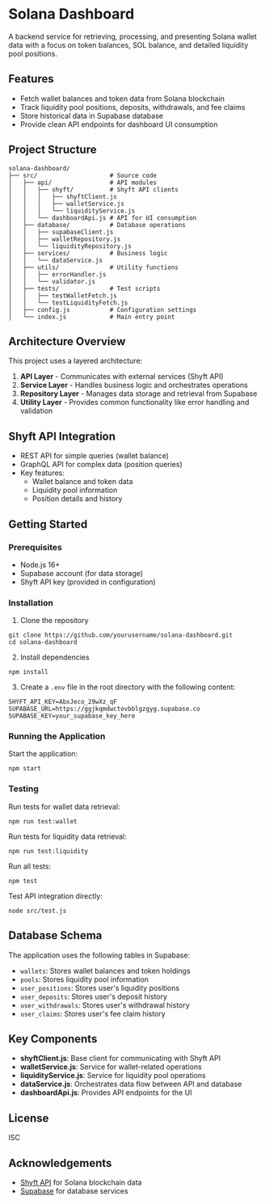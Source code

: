 # Solana Dashboard

A backend service for retrieving, processing, and presenting Solana wallet data with a focus on token balances, SOL balance, and detailed liquidity pool positions.

## Features

- Fetch wallet balances and token data from Solana blockchain
- Track liquidity pool positions, deposits, withdrawals, and fee claims
- Store historical data in Supabase database
- Provide clean API endpoints for dashboard UI consumption

## Project Structure

```
solana-dashboard/
├── src/                    # Source code
│   ├── api/                # API modules
│   │   ├── shyft/          # Shyft API clients
│   │   │   ├── shyftClient.js
│   │   │   ├── walletService.js
│   │   │   └── liquidityService.js
│   │   └── dashboardApi.js # API for UI consumption
│   ├── database/           # Database operations
│   │   ├── supabaseClient.js
│   │   ├── walletRepository.js
│   │   └── liquidityRepository.js
│   ├── services/           # Business logic
│   │   └── dataService.js
│   ├── utils/              # Utility functions
│   │   ├── errorHandler.js
│   │   └── validator.js
│   ├── tests/              # Test scripts
│   │   ├── testWalletFetch.js
│   │   └── testLiquidityFetch.js
│   ├── config.js           # Configuration settings
│   └── index.js            # Main entry point
```

## Architecture Overview

This project uses a layered architecture:

1. **API Layer** - Communicates with external services (Shyft API)
2. **Service Layer** - Handles business logic and orchestrates operations
3. **Repository Layer** - Manages data storage and retrieval from Supabase
4. **Utility Layer** - Provides common functionality like error handling and validation

## Shyft API Integration

- REST API for simple queries (wallet balance)
- GraphQL API for complex data (position queries)
- Key features:
  - Wallet balance and token data
  - Liquidity pool information
  - Position details and history

## Getting Started

### Prerequisites

- Node.js 16+
- Supabase account (for data storage)
- Shyft API key (provided in configuration)

### Installation

1. Clone the repository
```
git clone https://github.com/yourusername/solana-dashboard.git
cd solana-dashboard
```

2. Install dependencies
```
npm install
```

3. Create a `.env` file in the root directory with the following content:
```
SHYFT_API_KEY=AbxJeco_29wXz_qF
SUPABASE_URL=https://ggjkqmdwctovbblgzgyg.supabase.co
SUPABASE_KEY=your_supabase_key_here
```

### Running the Application

Start the application:
```
npm start
```

### Testing

Run tests for wallet data retrieval:
```
npm run test:wallet
```

Run tests for liquidity data retrieval:
```
npm run test:liquidity
```

Run all tests:
```
npm test
```

Test API integration directly:
```
node src/test.js
```

## Database Schema

The application uses the following tables in Supabase:

- `wallets`: Stores wallet balances and token holdings
- `pools`: Stores liquidity pool information
- `user_positions`: Stores user's liquidity positions
- `user_deposits`: Stores user's deposit history
- `user_withdrawals`: Stores user's withdrawal history
- `user_claims`: Stores user's fee claim history

## Key Components

- **shyftClient.js**: Base client for communicating with Shyft API
- **walletService.js**: Service for wallet-related operations
- **liquidityService.js**: Service for liquidity pool operations
- **dataService.js**: Orchestrates data flow between API and database
- **dashboardApi.js**: Provides API endpoints for the UI

## License

ISC

## Acknowledgements

- [Shyft API](https://shyft.to/) for Solana blockchain data
- [Supabase](https://supabase.io/) for database services
